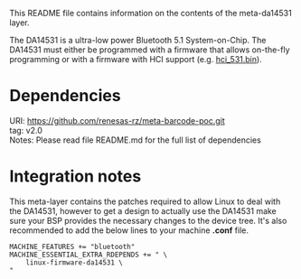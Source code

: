 This README file contains information on the contents of the meta-da14531 layer.

The DA14531 is a ultra-low power Bluetooth 5.1 System-on-Chip.
The DA14531 must either be programmed with a firmware that allows on-the-fly
programming or with a firmware with HCI support (e.g.
[hci\_531.bin](recipes-kernel/linux-firmware/linux-firmware/hci_531.bin)).

Dependencies
============

  URI: https://github.com/renesas-rz/meta-barcode-poc.git \
  tag: v2.0 \
  Notes: Please read file README.md for the full list of dependencies

Integration notes
=================

This meta-layer contains the patches required to allow Linux to deal with
the DA14531, however to get a design to actually use the DA14531 make sure
your BSP provides the necessary changes to the device tree.
It's also recommended to add the below lines to your machine **.conf** file.
```
MACHINE_FEATURES += "bluetooth"
MACHINE_ESSENTIAL_EXTRA_RDEPENDS += " \
	linux-firmware-da14531 \
"
```
